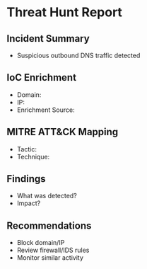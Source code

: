 # Threat Hunt Report

## Incident Summary
- Suspicious outbound DNS traffic detected

## IoC Enrichment
- Domain: 
- IP:
- Enrichment Source:

## MITRE ATT&CK Mapping
- Tactic:
- Technique:

## Findings
- What was detected?
- Impact?

## Recommendations
- Block domain/IP
- Review firewall/IDS rules
- Monitor similar activity

